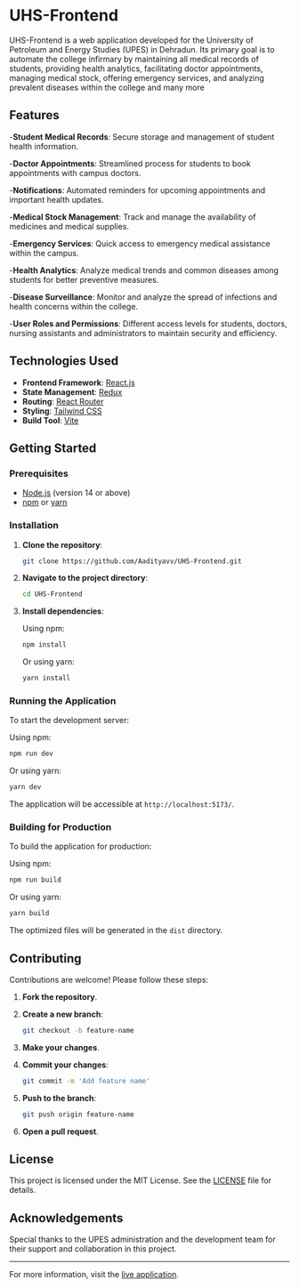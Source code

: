 # UHS-Frontend

UHS-Frontend is a web application developed for the University of Petroleum and Energy Studies (UPES) in Dehradun. Its primary goal is to automate the college infirmary by maintaining all medical records of students, providing health analytics, facilitating doctor appointments, managing medical stock, offering emergency services, and analyzing prevalent diseases within the college and many more

## Features

-**Student Medical Records**: Secure storage and management of student health information.

-**Doctor Appointments**: Streamlined process for students to book appointments with campus doctors.

-**Notifications**: Automated reminders for upcoming appointments and important health updates.

-**Medical Stock Management**: Track and manage the availability of medicines and medical supplies.

-**Emergency Services**: Quick access to emergency medical assistance within the campus.

-**Health Analytics**: Analyze medical trends and common diseases among students for better preventive measures.

-**Disease Surveillance**: Monitor and analyze the spread of infections and health concerns within the college.

-**User Roles and Permissions**: Different access levels for students, doctors, nursing assistants and administrators to maintain security and efficiency.

## Technologies Used

- **Frontend Framework**: [React.js](https://reactjs.org/)
- **State Management**: [Redux](https://redux.js.org/)
- **Routing**: [React Router](https://reactrouter.com/)
- **Styling**: [Tailwind CSS](https://tailwindcss.com/)
- **Build Tool**: [Vite](https://vitejs.dev/)

## Getting Started

### Prerequisites

- [Node.js](https://nodejs.org/) (version 14 or above)
- [npm](https://www.npmjs.com/) or [yarn](https://yarnpkg.com/)

### Installation

1. **Clone the repository**:

   ```bash
   git clone https://github.com/Aadityavv/UHS-Frontend.git
   ```

2. **Navigate to the project directory**:

   ```bash
   cd UHS-Frontend
   ```

3. **Install dependencies**:

   Using npm:

   ```bash
   npm install
   ```

   Or using yarn:

   ```bash
   yarn install
   ```

### Running the Application

To start the development server:

Using npm:

```bash
npm run dev
```

Or using yarn:

```bash
yarn dev
```

The application will be accessible at `http://localhost:5173/`.

### Building for Production

To build the application for production:

Using npm:

```bash
npm run build
```

Or using yarn:

```bash
yarn build
```

The optimized files will be generated in the `dist` directory.

## Contributing

Contributions are welcome! Please follow these steps:

1. **Fork the repository**.
2. **Create a new branch**:

   ```bash
   git checkout -b feature-name
   ```

3. **Make your changes**.
4. **Commit your changes**:

   ```bash
   git commit -m 'Add feature name'
   ```

5. **Push to the branch**:

   ```bash
   git push origin feature-name
   ```

6. **Open a pull request**.

## License

This project is licensed under the MIT License. See the [LICENSE](LICENSE) file for details.

## Acknowledgements

Special thanks to the UPES administration and the development team for their support and collaboration in this project.

---

For more information, visit the [live application](https://upes-uhs.vercel.app/).

